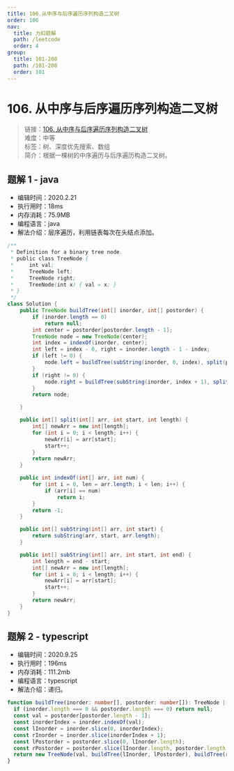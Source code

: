 ```yaml
---
title: 106.从中序与后序遍历序列构造二叉树
order: 106
nav:
  title: 力扣题解
  path: /leetcode
  order: 4
group:
  title: 101-200
  path: /101-200
  order: 101
---
```


# 106. 从中序与后序遍历序列构造二叉树

> 链接：[106. 从中序与后序遍历序列构造二叉树](https://leetcode-cn.com/problems/construct-binary-tree-from-inorder-and-postorder-traversal/)  
> 难度：中等  
> 标签：树、深度优先搜索、数组  
> 简介：根据一棵树的中序遍历与后序遍历构造二叉树。

## 题解 1 - java

- 编辑时间：2020.2.21
- 执行用时：18ms
- 内存消耗：75.9MB
- 编程语言：java
- 解法介绍：层序遍历，利用链表每次在头结点添加。

```java
/**
 * Definition for a binary tree node.
 * public class TreeNode {
 *     int val;
 *     TreeNode left;
 *     TreeNode right;
 *     TreeNode(int x) { val = x; }
 * }
 */
class Solution {
    public TreeNode buildTree(int[] inorder, int[] postorder) {
		if (inorder.length == 0)
			return null;
		int center = postorder[postorder.length - 1];
		TreeNode node = new TreeNode(center);
		int index = indexOf(inorder, center);
		int left = index - 0, right = inorder.length - 1 - index;
		if (left != 0) {
			node.left = buildTree(subString(inorder, 0, index), split(postorder, 0, left));
		}
		if (right != 0) {
			node.right = buildTree(subString(inorder, index + 1), split(postorder, 0 + left, right));
		}
		return node;

	}

	public int[] split(int[] arr, int start, int length) {
		int[] newArr = new int[length];
		for (int i = 0; i < length; i++) {
			newArr[i] = arr[start];
			start++;
		}
		return newArr;
	}

	public int indexOf(int[] arr, int num) {
		for (int i = 0, len = arr.length; i < len; i++) {
			if (arr[i] == num)
				return i;
		}
		return -1;
	}

	public int[] subString(int[] arr, int start) {
		return subString(arr, start, arr.length);
	}

	public int[] subString(int[] arr, int start, int end) {
		int length = end - start;
		int[] newArr = new int[length];
		for (int i = 0; i < length; i++) {
			newArr[i] = arr[start];
			start++;
		}
		return newArr;
	}
}
```

## 题解 2 - typescript

- 编辑时间：2020.9.25
- 执行用时：196ms
- 内存消耗：111.2mb
- 编程语言：typescript
- 解法介绍：递归。

```typescript
function buildTree(inorder: number[], postorder: number[]): TreeNode | null {
  if (inorder.length === 0 && postorder.length === 0) return null;
  const val = postorder[postorder.length - 1];
  const inorderIndex = inorder.indexOf(val);
  const lInorder = inorder.slice(0, inorderIndex);
  const rInorder = inorder.slice(inorderIndex + 1);
  const lPostorder = postorder.slice(0, lInorder.length);
  const rPostorder = postorder.slice(lInorder.length, postorder.length - 1);
  return new TreeNode(val, buildTree(lInorder, lPostorder), buildTree(rInorder, rPostorder));
}
```

